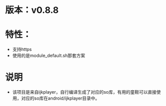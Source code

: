 # 版本：v0.8.8
# 特性：
  + 支持https
  + 使用的是module_default.sh那套方案
# 说明
  + 该项目是来自ijkplayer，自行编译生成了对应的so库，有用的童鞋可以直接使用，对应的so库在android/ijkplayer目录中。
